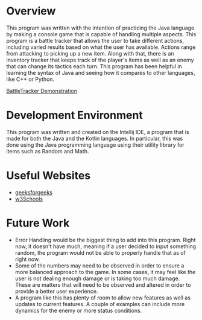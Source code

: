 # Overview

This program was written with the intention of practicing the Java language by making a console game
that is capable of handling multiple aspects. This program is a battle tracker that allows the user to
take different actions, including varied results based on what the user has available. Actions range from
attacking to picking up a new item. Along with that, there is an inventory tracker that keeps track of the
player's items as well as an enemy that can change its tactics each turn. This program has been helpful in
learning the syntax of Java and seeing how it compares to other languages, like C++ or Python.

[BattleTracker Demonstration](https://youtu.be/n5YevWNp1zk)

# Development Environment

This program was written and created on the Intellij IDE, a program that is made for both the
Java and the Kotlin languages. In particular, this was done using the Java programming language
using their utility library for items such as Random and Math.

# Useful Websites

- [geeksforgeeks](https://www.geeksforgeeks.org/)
- [w3Schools](https://www.w3schools.com/)

# Future Work

- Error Handling would be the biggest thing to add into this program. Right now, it doesn't have much,
  meaning if a user decided to input something random, the program would not be able to properly handle
  that as of right now.
- Some of the numbers may need to be observed in order to ensure a more balanced approach to the game.
  In some cases, it may feel like the user is not dealing enough damage or is taking too much damage.
  These are matters that will need to be observed and altered in order to provide a better user experience.
- A program like this has plenty of room to allow new features as well as updates to current features. A couple
  of examples can include more dynamics for the enemy or more status conditions.
